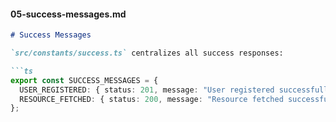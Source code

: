 
#### 05-success-messages.md
```markdown
# Success Messages

`src/constants/success.ts` centralizes all success responses:

```ts
export const SUCCESS_MESSAGES = {
  USER_REGISTERED: { status: 201, message: "User registered successfully.", code: "USER_REGISTERED" },
  RESOURCE_FETCHED: { status: 200, message: "Resource fetched successfully.", code: "RESOURCE_FETCHED" }
};
